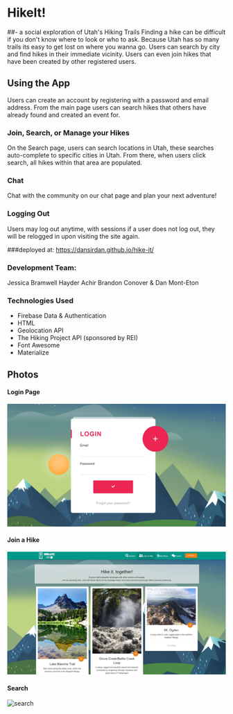 # HikeIt! 
##- a social exploration of Utah's Hiking Trails
Finding a hike can be difficult if you don't know where to look or who to ask. Because Utah has so many trails its easy to get lost on where you wanna go. Users can search by city and find hikes in their immediate vicinity. Users can even join hikes that have been created by other registered users.

## Using the App
Users can create an account by registering with a password and email address. From the main page users can search hikes that others have already found and created an event for. 

### Join, Search, or Manage your Hikes
On the Search page, users can search locations in Utah, these searches auto-complete to specific cities in Utah. From there, when users click search, all hikes within that area are populated.

### Chat
Chat with the community on our chat page and plan your next adventure!

### Logging Out
Users may log out anytime, with sessions if a user does not log out, they will be relogged in upon visiting the site again.

###deployed at:
https://dansirdan.github.io/hike-it/

### Development Team:

Jessica Bramwell
Hayder Achir
Brandon Conover
& Dan Mont-Eton

### Technologies Used
- Firebase Data & Authentication
- HTML
- Geolocation API
- The Hiking Project API (sponsored by REI)
- Font Awesome
- Materialize

## Photos

#### Login Page
<img src="./assets/images/login.JPG" alt="login">

#### Join a Hike
<img src="./assets/images/join.JPG" alt="join">

#### Search
<img src="./assets/images/search.JPG" alt="search">
